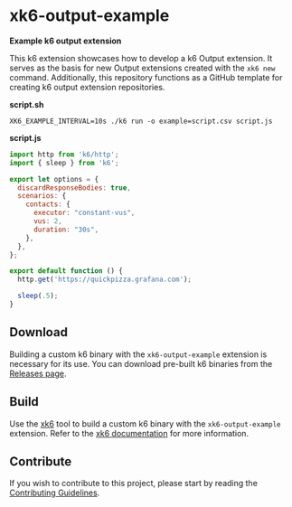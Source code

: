 # xk6-output-example

**Example k6 output extension**

This k6 extension showcases how to develop a k6 Output extension. It serves as the basis for new Output extensions created with the `xk6 new` command. Additionally, this repository functions as a GitHub template for creating k6 output extension repositories.

**script.sh**
```shell file=script.sh
XK6_EXAMPLE_INTERVAL=10s ./k6 run -o example=script.csv script.js
```

**script.js**
```javascript file=script.js
import http from 'k6/http';
import { sleep } from 'k6';

export let options = {
  discardResponseBodies: true,
  scenarios: {
    contacts: {
      executor: "constant-vus",
      vus: 2,
      duration: "30s",
    },
  },
};

export default function () {
  http.get('https://quickpizza.grafana.com');

  sleep(.5);
}
```

## Download

Building a custom k6 binary with the `xk6-output-example` extension is necessary for its use. You can download pre-built k6 binaries from the [Releases page](https://github.com/grafana/xk6-output-example/releases/).

## Build

Use the [xk6](https://github.com/grafana/xk6) tool to build a custom k6 binary with the `xk6-output-example` extension. Refer to the [xk6 documentation](https://github.com/grafana/xk6) for more information.

## Contribute

If you wish to contribute to this project, please start by reading the [Contributing Guidelines](http://CONTRIBUTING.md).

